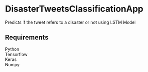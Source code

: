 # DisasterTweetsClassificationApp

Predicts if the tweet refers to a disaster or not using LSTM Model

## Requirements
Python<br>
Tensorflow<br>
Keras<br>
Numpy
